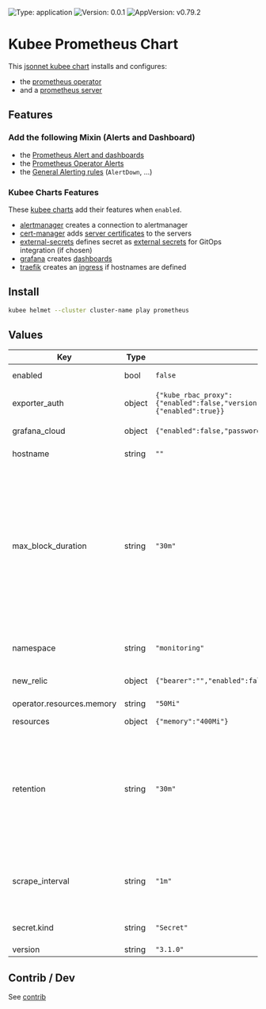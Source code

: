 

[//]: # (README.md generated by gotmpl. DO NOT EDIT.)

![Type: application](https://img.shields.io/badge/Type-application-informational?style=flat-square) ![Version: 0.0.1](https://img.shields.io/badge/Version-0.0.1-informational?style=flat-square) ![AppVersion: v0.79.2](https://img.shields.io/badge/AppVersion-v0.79.2-informational?style=flat-square)

# Kubee Prometheus Chart

This [jsonnet kubee chart](../../docs/site/jsonnet-chart.md) installs and configures:
* the [prometheus operator](https://prometheus-operator.dev/)
* and a [prometheus server](https://prometheus.io/)

## Features

### Add the following Mixin (Alerts and Dashboard)

* the [Prometheus Alert and dashboards](https://monitoring.mixins.dev/prometheus/#dashboards)
* the [Prometheus Operator Alerts](https://monitoring.mixins.dev/prometheus-operator/)
* the [General Alerting rules](https://runbooks.prometheus-operator.dev/runbooks/general/) (`AlertDown`, ...)

### Kubee Charts Features

  These [kubee charts](../../docs/site/kubee-helmet-chart.md) add their features when `enabled`.

* [alertmanager](../alertmanager/README.md) creates a connection to alertmanager
* [cert-manager](../cert-manager/README.md) adds [server certificates](https://cert-manager.io/docs/usage/certificate/) to the servers
* [external-secrets](../external-secrets/README.md) defines secret as [external secrets](https://external-secrets.io/latest/introduction/getting-started/#create-your-first-externalsecret) for GitOps integration (if chosen)
* [grafana](../grafana/README.md) creates [dashboards](https://grafana.com/grafana/dashboards/)
* [traefik](../traefik/README.md) creates an [ingress](https://kubernetes.io/docs/concepts/services-networking/ingress/) if hostnames are defined

## Install

```bash
kubee helmet --cluster cluster-name play prometheus
```

## Values

| Key | Type | Default | Description |
|-----|------|---------|-------------|
| enabled | bool | `false` | Boolean to indicate that this chart is or will be installed in the cluster |
| exporter_auth | object | `{"kube_rbac_proxy":{"enabled":false,"version":"v0.18.2"},"network_policy":{"enabled":true}}` | Exporter authentication. This is a global authentication configuration for all exporters |
| grafana_cloud | object | `{"enabled":false,"password":"","relabel_keep_regex":"","username":""}` | Grafana cloud remote write prometheus integration |
| hostname | string | `""` | The public hostname. If not empty, an ingress is added |
| max_block_duration | string | `"30m"` | The duration that Prometheus keeps the data in memory. The default is 2h. If the value is 2h, no arguments is applied. It's the prometheus tsdb server argument --storage.tsdb.max-block-duration=2h) Note that the default value is * 1h for the prometheus query ui * 1h for the grafana explore panel (ie last hour) * 15m for Kubernetes dashboard * 24h for Headlamp We chose 30m to be below the target of 400Mi memory size with kubernetes monitoring installed |
| namespace | string | `"monitoring"` | The installation namespace. used by clients such as the Grafana Chart to create the data source URI |
| new_relic | object | `{"bearer":"","enabled":false,"relabel_keep_regex":""}` | New relic remote write prometheus integration |
| operator.resources.memory | string | `"50Mi"` | Prometheus Operator max memory |
| resources | object | `{"memory":"400Mi"}` | Prometheus Server Memory Limit |
| retention | string | `"30m"` | Retention. How long to retain data (it's the prometheus server argument storage.tsdb.retention.time=24h). Data in memory is 2 hour old, by setting retention to 2h, we don't allow to query data over 2 hours and to load data in memory The default is 24h. Why 30m? Equal to max_block_duration so that we are sure that we will not increase memory of the prometheus pod |
| scrape_interval | string | `"1m"` | The default scrape interval for target It does influence memory as Prometheus keeps by default 2 hours of scraping in memory (max_block_duration) Default was 30s. |
| secret.kind | string | `"Secret"` | Kind of secret created Values supported are `Secret` or `ExternalSecret` |
| version | string | `"3.1.0"` | The [prometheus version](https://github.com/prometheus/prometheus/releases) |

## Contrib / Dev

See [contrib](contrib/contrib.md)


